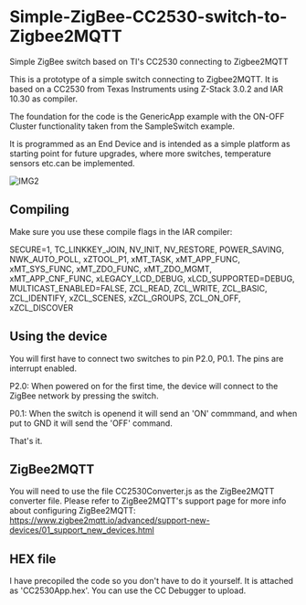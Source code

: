 # Simple-ZigBee-CC2530-switch-to-Zigbee2MQTT
Simple ZigBee switch based on TI's CC2530 connecting to Zigbee2MQTT

This is a prototype of a simple switch connecting to Zigbee2MQTT. It is based on a CC2530 from Texas Instruments using Z-Stack 3.0.2 and IAR 10.30 as compiler.

The foundation for the code is the GenericApp example with the ON-OFF Cluster functionality taken from the SampleSwitch example.

It is programmed as an End Device and is intended as a simple platform as starting point for future upgrades, where more switches, temperature sensors etc.can be implemented.

![IMG2](https://github.com/LemmeDasker/TestZigbee/assets/38005465/5e3acf4f-fb30-45d9-8a93-845ba9567916)

## Compiling
Make sure you use these compile flags in the IAR compiler:


SECURE=1, TC_LINKKEY_JOIN, NV_INIT, NV_RESTORE, POWER_SAVING, NWK_AUTO_POLL,
xZTOOL_P1, xMT_TASK, xMT_APP_FUNC, xMT_SYS_FUNC, xMT_ZDO_FUNC, xMT_ZDO_MGMT,
xMT_APP_CNF_FUNC, xLEGACY_LCD_DEBUG, xLCD_SUPPORTED=DEBUG, MULTICAST_ENABLED=FALSE,
ZCL_READ, ZCL_WRITE, ZCL_BASIC, ZCL_IDENTIFY, xZCL_SCENES, xZCL_GROUPS, ZCL_ON_OFF,
xZCL_DISCOVER

## Using the device
You will first have to connect two switches to pin P2.0, P0.1. The pins are interrupt enabled.

P2.0:
When powered on for the first time, the device will connect to the ZigBee network by pressing the switch.

P0.1:
When the switch is openend it will send an 'ON' commmand, and when put to GND it will send the 'OFF' command.

That's it.

## ZigBee2MQTT
You will need to use the file CC2530Converter.js as the ZigBee2MQTT converter file. Please refer to ZigBee2MQTT's support page for more info about configuring ZigBee2MQTT:
https://www.zigbee2mqtt.io/advanced/support-new-devices/01_support_new_devices.html


## HEX file
I have precopiled the code so you don't have to do it yourself. It is attached as 'CC2530App.hex'. You can use the CC Debugger to upload.
